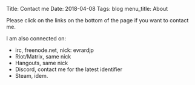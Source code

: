 Title: Contact me
Date: 2018-04-08
Tags: blog
menu_title: About

Please click on the links on the bottom of
the page if you want to contact me.

I am also connected on:

* irc, freenode.net, nick: evrardjp
* Riot/Matrix, same nick
* Hangouts, same nick
* Discord, contact me for the latest identifier
* Steam, idem.
